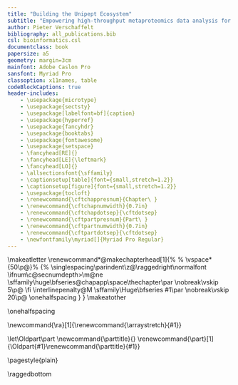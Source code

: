 ```yaml
---
title: "Building the Unipept Ecosystem"
subtitle: "Empowering high-throughput metaproteomics data analysis for characterizing complex microbial communities"
author: Pieter Verschaffelt
bibliography: all_publications.bib
csl: bioinformatics.csl
documentclass: book
papersize: a5
geometry: margin=3cm
mainfont: Adobe Caslon Pro
sansfont: Myriad Pro
classoption: x11names, table
codeBlockCaptions: true
header-includes:
    - \usepackage{microtype}
    - \usepackage{sectsty}
    - \usepackage[labelfont=bf]{caption}
    - \usepackage{hyperref}
    - \usepackage{fancyhdr}
    - \usepackage{booktabs}
    - \usepackage{fontawesome}
    - \usepackage{setspace}
    - \fancyhead[RE]{}
    - \fancyhead[LE]{\leftmark}
    - \fancyhead[LO]{}
    - \allsectionsfont{\sffamily}
    - \captionsetup[table]{font={small,stretch=1.2}}
    - \captionsetup[figure]{font={small,stretch=1.2}}
    - \usepackage{tocloft}
    - \renewcommand{\cftchappresnum}{Chapter\ } 
    - \renewcommand{\cftchapnumwidth}{0.7in}
    - \renewcommand{\cftchapdotsep}{\cftdotsep}
    - \renewcommand{\cftpartpresnum}{Part\ }
    - \renewcommand{\cftpartnumwidth}{0.7in}
    - \renewcommand{\cftpartdotsep}{\cftdotsep}
    - \newfontfamily\myriad[]{Myriad Pro Regular}
---
```


\makeatletter
\renewcommand*\@makechapterhead[1]{%
%       \vspace*{50\p@}%
{%
\singlespacing\parindent\z@\raggedright\normalfont
           \ifnum\c@secnumdepth>\m@ne
               \sffamily\huge\bfseries\@chapapp\space\thechapter\par
               \nobreak\vskip 5\p@
           \fi
           \interlinepenalty\@M
\sffamily\Huge\bfseries
#1\par
\nobreak\vskip 20\p@
\onehalfspacing
}
}
\makeatother

\onehalfspacing

\newcommand{\ra}[1]{\renewcommand{\arraystretch}{#1}}

[//]: # (https://tex.stackexchange.com/a/13395/91462)
\let\Oldpart\part
\newcommand{\parttitle}{}
\renewcommand{\part}[1]{\Oldpart{#1}\renewcommand{\parttitle}{#1}}

\pagestyle{plain}

\raggedbottom


